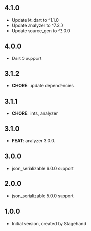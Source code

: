 ## 4.1.0

- Update kt_dart to ^1.1.0
- Update analyzer to ^7.3.0
- Update source_gen to ^2.0.0

## 4.0.0

- Dart 3 support

## 3.1.2

- **CHORE**: update dependencies

## 3.1.1

- **CHORE**: lints, analyzer

## 3.1.0

- **FEAT**: analyzer 3.0.0.

## 3.0.0

- json_serializable 6.0.0 support

## 2.0.0

- json_serializable 5.0.0 support

## 1.0.0

- Initial version, created by Stagehand
